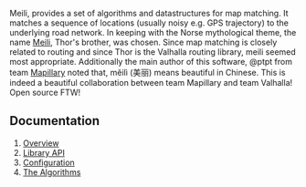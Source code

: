 Meili, provides a set of algorithms and datastructures for map matching. It matches a sequence of locations (usually noisy e.g. GPS trajectory) to the underlying road network. In keeping with the Norse mythological theme, the name [Meili](https://en.wikipedia.org/wiki/Meili), Thor's brother, was chosen. Since map matching is closely related to routing and since Thor is the Valhalla routing library, meili seemed most appropriate. Additionally the main author of this software, @ptpt from team [Mapillary](https://github.com/mapillary)  noted that, mĕilì (美丽) means beautiful in Chinese. This is indeed a beautiful collaboration between team Mapillary and team Valhalla! Open source FTW!

Documentation
-------------

1. [Overview](meili/overview.md)
2. [Library API](meili/library_api.md)
3. [Configuration](meili/configuration.md)
4. [The Algorithms](meili/algorithms.md)

